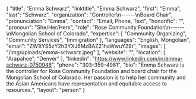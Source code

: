 {
  "title": "Emma Schwarz",
  "linktitle": "Emma Schwarz",
  "first": "Emma",
  "last": "Schwarz",
  "organization": "Controller\n------\nBoard Chair",
  "pronunciation": "Emma",
  "contact": "Email, Phone, Text",
  "honorific": "",
  "pronoun": "She/Her/Hers",
  "role": "Rose Community Foundation\n------\nMongolian School of Colorado",
  "expertise": [
    "Community Organizing",
    "Community Services",
    "Immigration"
  ],
  "languages": "English, Mongolian",
  "email": "ZW1tYS5zY2h3YXJ6MzBAZ21haWwuY29t",
  "images": [
    "/img/uploads/emma-schwarz.jpeg"
  ],
  "website": "",
  "location": [
    "Arapahoe",
    "Denver"
  ],
  "linkedin": "https://www.linkedin.com/in/emma-schwarz-0750948",
  "phone": "303-359-4981",
  "bio": "Emma Schwarz is the controller for Rose Community Foundation and board chair for the Mongolian School of Colorado. Her passion is to help her community and the Asian Americans have representation and equitable access to resources.",
  "layout": "person"
}
